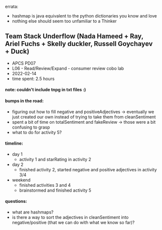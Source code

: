 errata:

* hashmap is java equivalent to the python dictionaries you know and love
* nothing else should seem too unfamiliar to a Thinker

## Team Stack Underflow (Nada Hameed + Ray, Ariel Fuchs + Skelly duckler, Russell Goychayev + Duck)
* APCS PD07
* L06 - Read/Review/Expand - consumer review cobo lab
* 2022-02-14
* time spent: 2.5 hours

#### note: couldn't include tnpg in txt files :)

#### bumps in the road:
* figuring out how to fill negative and positiveAdjectives
  -> eventually we just created our own instead of trying to take them from cleanSentiment
* spent a bit of time on totalSentiment and fakeReview -> those were a bit confusing to grasp
* what to do for activity 5?

#### timeline:
  * day 1
    * activity 1 and starRating in activity 2
  * day 2
    * finished activity 2, started negative and positive adjectives in activity 3/4
  * weekend
    * finished activities 3 and 4
    * brainstormed and finished activity 5

#### questions:
* what are hashmaps?
* is there a way to sort the adjectives in cleanSentiment into negative/positive (that we can do with what we know so far)?
